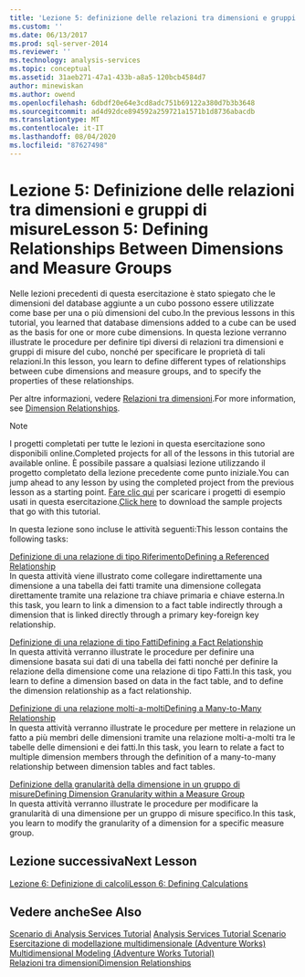 ```yaml
---
title: 'Lezione 5: definizione delle relazioni tra dimensioni e gruppi di misure | Microsoft Docs'
ms.custom: ''
ms.date: 06/13/2017
ms.prod: sql-server-2014
ms.reviewer: ''
ms.technology: analysis-services
ms.topic: conceptual
ms.assetid: 31aeb271-47a1-433b-a8a5-120bcb4584d7
author: minewiskan
ms.author: owend
ms.openlocfilehash: 6dbdf20e64e3cd8adc751b69122a380d7b3b3648
ms.sourcegitcommit: ad4d92dce894592a259721a1571b1d8736abacdb
ms.translationtype: MT
ms.contentlocale: it-IT
ms.lasthandoff: 08/04/2020
ms.locfileid: "87627498"
---
```

# <a name="lesson-5-defining-relationships-between-dimensions-and-measure-groups"></a><span data-ttu-id="cec9c-102">Lezione 5: Definizione delle relazioni tra dimensioni e gruppi di misure</span><span class="sxs-lookup"><span data-stu-id="cec9c-102">Lesson 5: Defining Relationships Between Dimensions and Measure Groups</span></span>
  <span data-ttu-id="cec9c-103">Nelle lezioni precedenti di questa esercitazione è stato spiegato che le dimensioni del database aggiunte a un cubo possono essere utilizzate come base per una o più dimensioni del cubo.</span><span class="sxs-lookup"><span data-stu-id="cec9c-103">In the previous lessons in this tutorial, you learned that database dimensions added to a cube can be used as the basis for one or more cube dimensions.</span></span> <span data-ttu-id="cec9c-104">In questa lezione verranno illustrate le procedure per definire tipi diversi di relazioni tra dimensioni e gruppi di misure del cubo, nonché per specificare le proprietà di tali relazioni.</span><span class="sxs-lookup"><span data-stu-id="cec9c-104">In this lesson, you learn to define different types of relationships between cube dimensions and measure groups, and to specify the properties of these relationships.</span></span>  
  
 <span data-ttu-id="cec9c-105">Per altre informazioni, vedere [Relazioni tra dimensioni](multidimensional-models-olap-logical-cube-objects/dimension-relationships.md).</span><span class="sxs-lookup"><span data-stu-id="cec9c-105">For more information, see [Dimension Relationships](multidimensional-models-olap-logical-cube-objects/dimension-relationships.md).</span></span>  
  
> [!NOTE]  
>  <span data-ttu-id="cec9c-106">I progetti completati per tutte le lezioni in questa esercitazione sono disponibili online.</span><span class="sxs-lookup"><span data-stu-id="cec9c-106">Completed projects for all of the lessons in this tutorial are available online.</span></span> <span data-ttu-id="cec9c-107">È possibile passare a qualsiasi lezione utilizzando il progetto completato della lezione precedente come punto iniziale.</span><span class="sxs-lookup"><span data-stu-id="cec9c-107">You can jump ahead to any lesson by using the completed project from the previous lesson as a starting point.</span></span> <span data-ttu-id="cec9c-108">[Fare clic qui](https://go.microsoft.com/fwlink/?LinkID=221866) per scaricare i progetti di esempio usati in questa esercitazione.</span><span class="sxs-lookup"><span data-stu-id="cec9c-108">[Click here](https://go.microsoft.com/fwlink/?LinkID=221866) to download the sample projects that go with this tutorial.</span></span>  
  
 <span data-ttu-id="cec9c-109">In questa lezione sono incluse le attività seguenti:</span><span class="sxs-lookup"><span data-stu-id="cec9c-109">This lesson contains the following tasks:</span></span>  
  
 [<span data-ttu-id="cec9c-110">Definizione di una relazione di tipo Riferimento</span><span class="sxs-lookup"><span data-stu-id="cec9c-110">Defining a Referenced Relationship</span></span>](lesson-5-1-defining-a-referenced-relationship.md)  
 <span data-ttu-id="cec9c-111">In questa attività viene illustrato come collegare indirettamente una dimensione a una tabella dei fatti tramite una dimensione collegata direttamente tramite una relazione tra chiave primaria e chiave esterna.</span><span class="sxs-lookup"><span data-stu-id="cec9c-111">In this task, you learn to link a dimension to a fact table indirectly through a dimension that is linked directly through a primary key-foreign key relationship.</span></span>  
  
 [<span data-ttu-id="cec9c-112">Definizione di una relazione di tipo Fatti</span><span class="sxs-lookup"><span data-stu-id="cec9c-112">Defining a Fact Relationship</span></span>](lesson-5-2-defining-a-fact-relationship.md)  
 <span data-ttu-id="cec9c-113">In questa attività verranno illustrate le procedure per definire una dimensione basata sui dati di una tabella dei fatti nonché per definire la relazione della dimensione come una relazione di tipo Fatti.</span><span class="sxs-lookup"><span data-stu-id="cec9c-113">In this task, you learn to define a dimension based on data in the fact table, and to define the dimension relationship as a fact relationship.</span></span>  
  
 [<span data-ttu-id="cec9c-114">Definizione di una relazione molti-a-molti</span><span class="sxs-lookup"><span data-stu-id="cec9c-114">Defining a Many-to-Many Relationship</span></span>](lesson-5-3-defining-a-many-to-many-relationship.md)  
 <span data-ttu-id="cec9c-115">In questa attività verranno illustrate le procedure per mettere in relazione un fatto a più membri delle dimensioni tramite una relazione molti-a-molti tra le tabelle delle dimensioni e dei fatti.</span><span class="sxs-lookup"><span data-stu-id="cec9c-115">In this task, you learn to relate a fact to multiple dimension members through the definition of a many-to-many relationship between dimension tables and fact tables.</span></span>  
  
 [<span data-ttu-id="cec9c-116">Definizione della granularità della dimensione in un gruppo di misure</span><span class="sxs-lookup"><span data-stu-id="cec9c-116">Defining Dimension Granularity within a Measure Group</span></span>](lesson-5-4-defining-dimension-granularity-within-a-measure-group.md)  
 <span data-ttu-id="cec9c-117">In questa attività verranno illustrate le procedure per modificare la granularità di una dimensione per un gruppo di misure specifico.</span><span class="sxs-lookup"><span data-stu-id="cec9c-117">In this task, you learn to modify the granularity of a dimension for a specific measure group.</span></span>  
  
## <a name="next-lesson"></a><span data-ttu-id="cec9c-118">Lezione successiva</span><span class="sxs-lookup"><span data-stu-id="cec9c-118">Next Lesson</span></span>  
 [<span data-ttu-id="cec9c-119">Lezione 6: Definizione di calcoli</span><span class="sxs-lookup"><span data-stu-id="cec9c-119">Lesson 6: Defining Calculations</span></span>](lesson-6-defining-calculations.md)  
  
## <a name="see-also"></a><span data-ttu-id="cec9c-120">Vedere anche</span><span class="sxs-lookup"><span data-stu-id="cec9c-120">See Also</span></span>  
 <span data-ttu-id="cec9c-121">[Scenario di Analysis Services Tutorial](analysis-services-tutorial-scenario.md) </span><span class="sxs-lookup"><span data-stu-id="cec9c-121">[Analysis Services Tutorial Scenario](analysis-services-tutorial-scenario.md) </span></span>  
 <span data-ttu-id="cec9c-122">[Esercitazione di modellazione multidimensionale &#40;Adventure Works&#41;](multidimensional-modeling-adventure-works-tutorial.md) </span><span class="sxs-lookup"><span data-stu-id="cec9c-122">[Multidimensional Modeling &#40;Adventure Works Tutorial&#41;](multidimensional-modeling-adventure-works-tutorial.md) </span></span>  
 [<span data-ttu-id="cec9c-123">Relazioni tra dimensioni</span><span class="sxs-lookup"><span data-stu-id="cec9c-123">Dimension Relationships</span></span>](multidimensional-models-olap-logical-cube-objects/dimension-relationships.md)  
  
  
